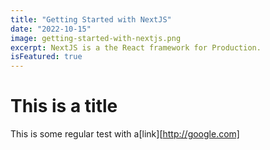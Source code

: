 ```yaml
---
title: "Getting Started with NextJS"
date: "2022-10-15"
image: getting-started-with-nextjs.png
excerpt: NextJS is a the React framework for Production.
isFeatured: true
---
```


# This is a title

This is some regular test with a[link][http://google.com]
